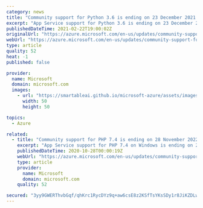```yaml
---
category: news
title: "Community support for Python 3.6 is ending on 23 December 2021 "
excerpt: "App Service support for Python 3.6 is ending on 23 December 2021. "
publishedDateTime: 2021-02-22T19:00:02Z
originalUrl: "https://azure.microsoft.com/en-us/updates/community-support-for-python-36-is-ending-on-23-december-2021/"
webUrl: "https://azure.microsoft.com/en-us/updates/community-support-for-python-36-is-ending-on-23-december-2021/"
type: article
quality: 52
heat: -1
published: false

provider:
  name: Microsoft
  domain: microsoft.com
  images:
    - url: "https://smartableai.github.io/microsoft-azure/assets/images/organizations/microsoft.com-50x50.jpg"
      width: 50
      height: 50

topics:
  - Azure

related:
  - title: "Community support for PHP 7.4 is ending on 28 November 2022"
    excerpt: "App Service support for PHP 7.4 on Windows is ending on 28 November 2022."
    publishedDateTime: 2020-10-28T00:00:19Z
    webUrl: "https://azure.microsoft.com/en-us/updates/community-support-for-php-74-is-ending-on-28-november-2022/"
    type: article
    provider:
      name: Microsoft
      domain: microsoft.com
    quality: 52

secured: "3yy9GWERThvbGqf/qhKrc1RycDYz9q+aw6csE8z2KSfTsYKsSDy1r8JiKZDLwUOAKxMZGpTChe3HyiulSGIT7Bcxy/n08PeeDdnkzvT1lhi1HR638xlHWLPdmJEGumRFSC16XfECxyY1RNecYRHVD+XdXyWaMUhwU4QRlItIEePS3AgpIggo/2/ppQkA7n3FU2S6ktMASjjof58CRRMznyI0flGkTNpZQWYKG25Ed5kmUvOQW7Ez7+Rsz+iHgsKChtjO2kZ9bSW7jaOAQGxtRE8S8JZT+rObfddUpxBTTSKPdkdy1aujVpj5SOi6StZs4+RSrtmgOctNtvfmNyJCxBrU+V/rWs2s9BCmVcHzsss=;xQlQHkqP7Po4/qZOF1eeNw=="
---
```


